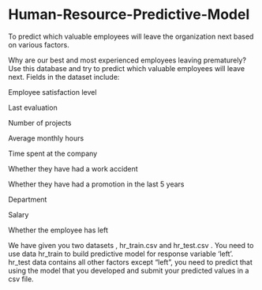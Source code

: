 # Human-Resource-Predictive-Model

To predict which valuable employees will leave the organization next based on various factors.

Why are our best and most experienced employees leaving prematurely? Use this database and try to predict which valuable employees will leave next. Fields in the dataset include:

Employee satisfaction level

Last evaluation

Number of projects

Average monthly hours

Time spent at the company

Whether they have had a work accident

Whether they have had a promotion in the last 5 years

Department

Salary

Whether the employee has left

We have given you two datasets , hr_train.csv and hr_test.csv . You need to use data hr_train to build predictive model for response variable ‘left’. hr_test data contains all other factors except “left”, you need to predict that using the model that you developed and submit your predicted values in a csv file.
